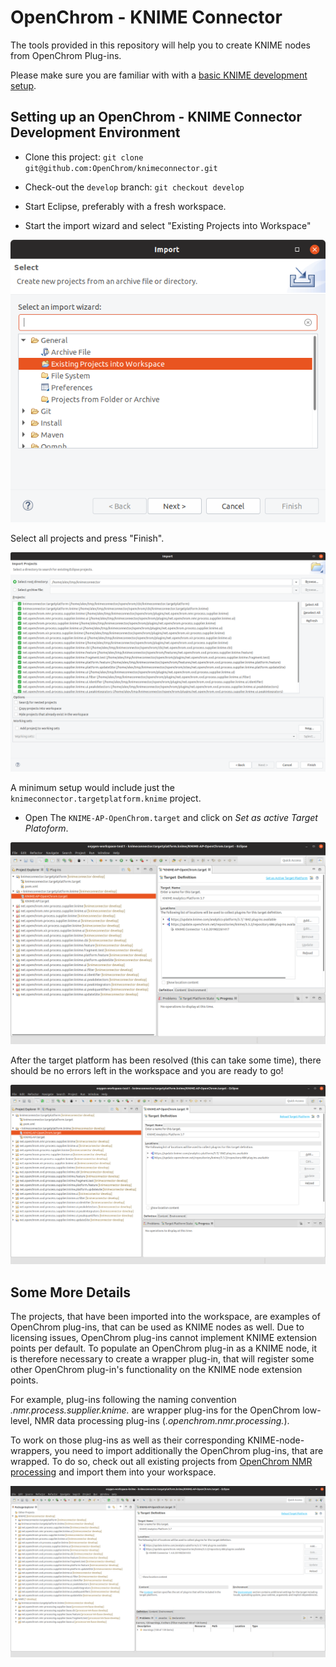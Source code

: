 # OpenChrom - KNIME Connector

The tools provided in this repository will help you to create KNIME nodes from OpenChrom Plug-ins. 

Please make sure you are familiar with with a [basic KNIME development setup](https://github.com/knime/knime-sdk-setup).

## Setting up an OpenChrom - KNIME Connector Development Environment

+ Clone this project: `git clone git@github.com:OpenChrom/knimeconnector.git`

+ Check-out the `develop` branch:  `git checkout develop`

+ Start Eclipse, preferably with a fresh workspace.

+ Start the import wizard and select "Existing Projects into Workspace"

![alt text](images/import-1.png  "alt text")

Select all projects and press "Finish".

![alt text](images/import-2.png  "alt text")

A minimum setup would include just the `knimeconnector.targetplatform.knime` project.

+ Open The `KNIME-AP-OpenChrom.target` and click on *Set as active Target Platoform*.

![alt text](images/select-tp.png  "alt text")

After the target platform has been resolved (this can take some time), there should be no errors left in the workspace and you are ready to go! 

![alt text](images/loaded-tp.png  "alt text")


## Some More Details

The projects, that have been imported into the workspace, are examples of OpenChrom plug-ins, that can be used as KNIME nodes as well. Due to licensing issues, OpenChrom plug-ins cannot implement KNIME extension points per default. To populate an OpenChrom plug-in as a KNIME node, it is therefore necessary to create a wrapper plug-in, that will register some other OpenChrom plug-in's functionality on the KNIME node extension points.

For example, plug-ins following the naming convention  *.nmr.process.supplier.knime.* are wrapper plug-ins for the OpenChrom low-level, NMR data processing plug-ins (*.openchrom.nmr.processing.*).

To work on those plug-ins as well as their corresponding KNIME-node-wrappers, you need to import additionally the OpenChrom plug-ins, that are wrapped.
To do so, check out all existing projects from [OpenChrom NMR processing](https://github.com/OpenChrom/processornmrbase/tree/develop) and import them into your workspace.

![alt text](images/openchrom-nmr.png  "alt text")
